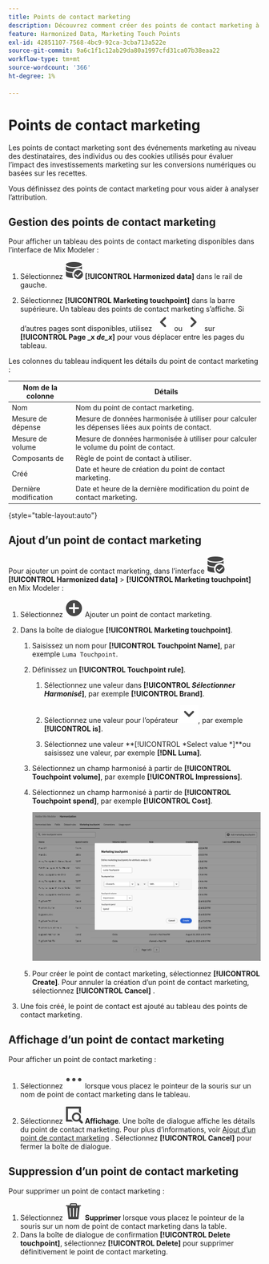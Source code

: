 ```yaml
---
title: Points de contact marketing
description: Découvrez comment créer des points de contact marketing à utiliser dans le cadre de l’harmonisation de vos données dans Mix Modeler.
feature: Harmonized Data, Marketing Touch Points
exl-id: 42851107-7568-4bc9-92ca-3cba713a522e
source-git-commit: 9a6c1f1c12ab29da80a1997cfd31ca07b38eaa22
workflow-type: tm+mt
source-wordcount: '366'
ht-degree: 1%

---
```


# Points de contact marketing

Les points de contact marketing sont des événements marketing au niveau des destinataires, des individus ou des cookies utilisés pour évaluer l’impact des investissements marketing sur les conversions numériques ou basées sur les recettes.

Vous définissez des points de contact marketing pour vous aider à analyser l’attribution.

## Gestion des points de contact marketing

Pour afficher un tableau des points de contact marketing disponibles dans l’interface de Mix Modeler :

1. Sélectionnez ![DataSearch](/help/assets/icons/DataCheck.svg) **[!UICONTROL Harmonized data]** dans le rail de gauche.

1. Sélectionnez **[!UICONTROL Marketing touchpoint]** dans la barre supérieure. Un tableau des points de contact marketing s’affiche. Si d’autres pages sont disponibles, utilisez ![Flèche vers la gauche](/help/assets/icons/ChevronLeft.svg) ou ![Flèche vers la droite](/help/assets/icons/ChevronRight.svg) sur **[!UICONTROL Page _x _de_x_]** pour vous déplacer entre les pages du tableau.

Les colonnes du tableau indiquent les détails du point de contact marketing :

| Nom de la colonne | Détails |
| --- | ---|
| Nom | Nom du point de contact marketing. |
| Mesure de dépense | Mesure de données harmonisée à utiliser pour calculer les dépenses liées aux points de contact. |
| Mesure de volume | Mesure de données harmonisée à utiliser pour calculer le volume du point de contact. |
| Composants de | Règle de point de contact à utiliser. |
| Créé | Date et heure de création du point de contact marketing. |
| Dernière modification | Date et heure de la dernière modification du point de contact marketing. |

{style="table-layout:auto"}

## Ajout d’un point de contact marketing

Pour ajouter un point de contact marketing, dans l’interface ![DataSearch](/help/assets/icons/DataCheck.svg) **[!UICONTROL Harmonized data]** > **[!UICONTROL Marketing touchpoint]** en Mix Modeler :

1. Sélectionnez ![Ajouter](/help/assets/icons/AddCircle.svg) Ajouter un point de contact marketing.

1. Dans la boîte de dialogue **[!UICONTROL Marketing touchpoint]**.

   1. Saisissez un nom pour **[!UICONTROL Touchpoint Name]**, par exemple `Luma Touchpoint`.

   1. Définissez un **[!UICONTROL Touchpoint rule]**.

      1. Sélectionnez une valeur dans **[!UICONTROL *Sélectionner Harmonisé&#x200B;*]**, par exemple **[!UICONTROL Brand]**.

      1. Sélectionnez une valeur pour l’opérateur ![Chevron](/help/assets/icons/ChevronDown.svg), par exemple **[!UICONTROL is]**.

      1. Sélectionnez une valeur **[!UICONTROL *Select value *]**ou saisissez une valeur, par exemple **[!DNL Luma]**.

   1. Sélectionnez un champ harmonisé à partir de **[!UICONTROL Touchpoint volume]**, par exemple **[!UICONTROL Impressions]**.

   1. Sélectionnez un champ harmonisé à partir de **[!UICONTROL Touchpoint spend]**, par exemple **[!UICONTROL Cost]**.

      ![Point de contact marketing](/help/assets/create-touchpoint.png)

   1. Pour créer le point de contact marketing, sélectionnez **[!UICONTROL Create]**. Pour annuler la création d’un point de contact marketing, sélectionnez **[!UICONTROL Cancel]** .

1. Une fois créé, le point de contact est ajouté au tableau des points de contact marketing.


## Affichage d’un point de contact marketing

Pour afficher un point de contact marketing :

1. Sélectionnez ![Plus](/help/assets/icons/More.svg) lorsque vous placez le pointeur de la souris sur un nom de point de contact marketing dans le tableau.

1. Sélectionnez ![Affichage](/help/assets/icons/ViewDetail.svg) **Affichage**. Une boîte de dialogue affiche les détails du point de contact marketing. Pour plus d’informations, voir [Ajout d’un point de contact marketing](#add-a-marketing-touchpoint) . Sélectionnez **[!UICONTROL Cancel]** pour fermer la boîte de dialogue.


## Suppression d’un point de contact marketing

Pour supprimer un point de contact marketing :

1. Sélectionnez ![Supprimer](/help/assets/icons/Delete.svg) **Supprimer** lorsque vous placez le pointeur de la souris sur un nom de point de contact marketing dans la table.
1. Dans la boîte de dialogue de confirmation **[!UICONTROL Delete touchpoint]**, sélectionnez **[!UICONTROL Delete]** pour supprimer définitivement le point de contact marketing.

